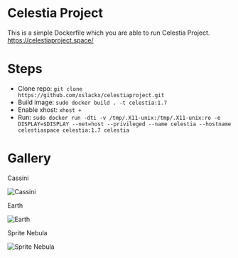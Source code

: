 # Celestia Project 

This is a simple Dockerfile which you are able to run Celestia Project. 
https://celestiaproject.space/

# Steps
- Clone repo:
  ```git clone https://github.com/xslackx/celestiaproject.git```
- Build image:
  ```sudo docker build . -t celestia:1.7```
- Enable xhost:
  ```xhost +```
- Run:
```sudo docker run -dti -v /tmp/.X11-unix:/tmp/.X11-unix:ro -e DISPLAY=$DISPLAY --net=host --privileged --name celestia --hostname celestiaspace celestia:1.7 celestia```

# Gallery

Cassini

![Cassini](https://celestiaproject.space/images/gallery/cassini.jpg)


Earth

![Earth](https://celestiaproject.space/images/gallery/earth.jpg)


Sprite Nebula

![Sprite Nebula](https://celestiaproject.space/images/gallery/sprite-nebula.jpg)

